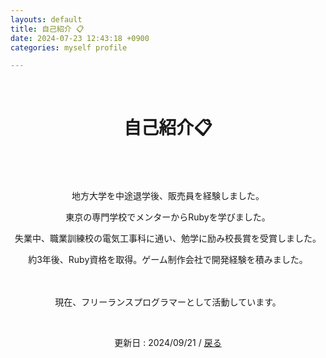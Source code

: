 ```yaml
---
layouts: default
title: 自己紹介 📋
date: 2024-07-23 12:43:18 +0900
categories: myself profile

---
```


<br />

<div style="text-align: center;">
<h1>自己紹介📋</h1>
<br />
　<p>地方大学を中途退学後、販売員を経験しました。</p>
    <p>東京の専門学校でメンターからRubyを学びました。</p>
    <p>失業中、職業訓練校の電気工事科に通い、勉学に励み校長賞を受賞しました。</p>
    <p>約3年後、Ruby資格を取得。ゲーム制作会社で開発経験を積みました。</p>
　<p>現在、フリーランスプログラマーとして活動しています。</p>
<br />
  <p>更新日 : 2024/09/21 / <a href="https://takkii.github.io/">戻る</a></p>
</div>

